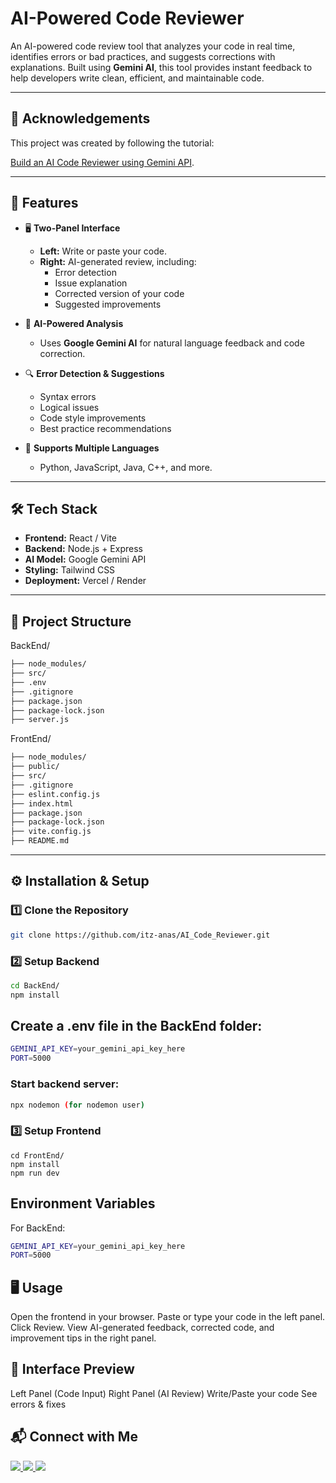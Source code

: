 # AI-Powered Code Reviewer

An AI-powered code review tool that analyzes your code in real time, identifies errors or bad practices, and suggests corrections with explanations. Built using **Gemini AI**, this tool provides instant feedback to help developers write clean, efficient, and maintainable code.

---

## 🙏 Acknowledgements

This project was created by following the tutorial:

[Build an AI Code Reviewer using Gemini API](https://www.youtube.com/watch?v=J-S-zdfyCDo&t=2640s).


---

## 🚀 Features

- 🖥 **Two-Panel Interface**
  - **Left:** Write or paste your code.
  - **Right:** AI-generated review, including:
    - Error detection
    - Issue explanation
    - Corrected version of your code
    - Suggested improvements

- 🤖 **AI-Powered Analysis**
  - Uses **Google Gemini AI** for natural language feedback and code correction.

- 🔍 **Error Detection & Suggestions**
  - Syntax errors
  - Logical issues
  - Code style improvements
  - Best practice recommendations

- 📜 **Supports Multiple Languages**
  - Python, JavaScript, Java, C++, and more.

---

## 🛠 Tech Stack

- **Frontend:** React / Vite
- **Backend:** Node.js + Express
- **AI Model:** Google Gemini API
- **Styling:** Tailwind CSS
- **Deployment:** Vercel / Render

---

## 📂 Project Structure
BackEnd/
```bash
├── node_modules/
├── src/
├── .env
├── .gitignore
├── package.json
├── package-lock.json
├── server.js
```

FrontEnd/
```bash
├── node_modules/
├── public/
├── src/
├── .gitignore
├── eslint.config.js
├── index.html
├── package.json
├── package-lock.json
├── vite.config.js
├── README.md
```

---

## ⚙️ Installation & Setup

### 1️⃣ Clone the Repository
```bash
git clone https://github.com/itz-anas/AI_Code_Reviewer.git
```

### 2️⃣ Setup Backend
```bash
cd BackEnd/
npm install
```

## Create a .env file in the BackEnd folder:
```bash
GEMINI_API_KEY=your_gemini_api_key_here
PORT=5000
```

### Start backend server:
```bash
npx nodemon (for nodemon user)
```
### 3️⃣ Setup Frontend
```bAH
cd FrontEnd/
npm install
npm run dev
```
## Environment Variables
For BackEnd:
```bash
GEMINI_API_KEY=your_gemini_api_key_here
PORT=5000
```
## 🖥 Usage

Open the frontend in your browser.
Paste or type your code in the left panel.
Click Review.
View AI-generated feedback, corrected code, and improvement tips in the right panel.

## 📸 Interface Preview
Left Panel (Code Input)	Right Panel (AI Review)
Write/Paste your code	See errors & fixes

## 📬 Connect with Me  

<p align="left">
  <a href="https://www.linkedin.com/in/mohammedanas16/" target="_blank">
    <img src="https://img.shields.io/badge/LinkedIn-blue?style=for-the-badge&logo=linkedin" />
  </a>
  <a href="https://github.com/itz-anas" target="_blank">
    <img src="https://img.shields.io/badge/GitHub-000?style=for-the-badge&logo=github" />
  </a>
  <a href="mailto:infodeveloper.mail@gmail.com">
    <img src="https://img.shields.io/badge/Email-red?style=for-the-badge&logo=gmail&logoColor=white" />
  </a>
 
</p>
